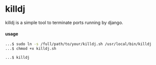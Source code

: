 # killdj

killdj is a simple tool to terminate ports running by django.

#### usage 
```bash
...$ sudo ln -s /full/path/to/your/killdj.sh /usr/local/bin/killdj
...$ chmod +x killdj.sh 
```
```bash
...$ killdj
```
